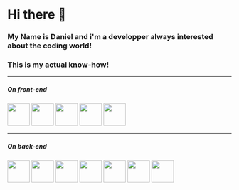 # Hi there 👋 
### My Name is Daniel and i'm a developper always interested about the coding world!


### This is my actual know-how!
----
##### On front-end
<div> 
      <img border="0px" src="https://upload.wikimedia.org/wikipedia/commons/thumb/c/cf/Angular_full_color_logo.svg/2048px-Angular_full_color_logo.svg.png" target="_logo_angular" height="50px">
      <img border="0px" src="https://upload.wikimedia.org/wikipedia/commons/thumb/9/96/Sass_Logo_Color.svg/2560px-Sass_Logo_Color.svg.png" target="_logo_angular" height="50px">
    <img border="0px" src="https://cdn.icon-icons.com/icons2/2699/PNG/512/jquery_logo_icon_167804.png" target="_logo_angular" height="50px">
    <img border="0px" margin="5px" src="https://seeklogo.com/images/B/bootstrap-logo-3C30FB2A16-seeklogo.com.png" target="_logo_angular" height="50px">
    <img border="0px" margin="5px" src="https://rxjs.dev/generated/images/marketing/home/Rx_Logo-512-512.png" target="_logo_angular" height="50px">
</div>  

---

##### On back-end
<div> 
      <img border="0px" src="https://www.nssoftware.pt/wp-content/uploads/codeigniter-1.png" target="_logo_angular" height="50px">
      <img border="0px" src="https://upload.wikimedia.org/wikipedia/commons/thumb/9/9a/Laravel.svg/1200px-Laravel.svg.png" target="_logo_angular" height="50px">
    <img border="0px" src="https://seeklogo.com/images/Y/yarn-logo-F5E7A65FA2-seeklogo.com.png" height="50px">
    <img border="0px" margin="5px" src="https://cdn.freebiesupply.com/logos/large/2x/nodejs-icon-logo-png-transparent.png" target="_logo_angular" height="50px">
    <img border="0px" margin="5px" src="https://upload.wikimedia.org/wikipedia/commons/thumb/d/db/Npm-logo.svg/1280px-Npm-logo.svg.png" height="50px">
    <img border="0px" margin="5px" src="https://seeklogo.com/images/N/nodemon-logo-9F66F45AB1-seeklogo.com.png" height="50px">
      <img border="0px" margin="5px" src="https://upload.wikimedia.org/wikipedia/commons/thumb/0/02/Babel_Logo.svg/1280px-Babel_Logo.svg.png" height="50px">
</div>  

<!--
**PessoaDaniel/PessoaDaniel** is a ✨ _special_ ✨ repository because its `README.md` (this file) appears on your GitHub profile.

Here are some ideas to get you started:

- 🔭 I’m currently working on ...
- 🌱 I’m currently learning ...
- 👯 I’m looking to collaborate on ...
- 🤔 I’m looking for help with ...
- 💬 Ask me about ...
- 📫 How to reach me: ...
- 😄 Pronouns: ...
- ⚡ Fun fact: ...
-->
